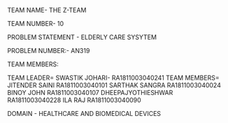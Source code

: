 TEAM NAME- THE Z-TEAM

TEAM NUMBER- 10

PROBLEM STATEMENT - ELDERLY CARE SYSYTEM 

PROBLEM NUMBER:-    AN319

TEAM MEMBERS:

TEAM LEADER=  SWASTIK JOHARI-    RA1811003040241
TEAM MEMBERS= JITENDER SAINI     RA1811003040101
              SARTHAK SANGRA     RA1811003040024
              BINOY JOHN         RA1811003040107
              DHEEPAJYOTHIESHWAR RA1811003040228
              ILA RAJ            RA1811003040090

DOMAIN - HEALTHCARE AND BIOMEDICAL DEVICES
